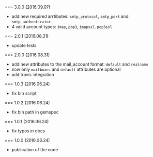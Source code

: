 === 3.0.0 (2016.09.07)

* add new required arrtibutes: `smtp_protocol`, `smtp_port` and `smtp_authenticator`
* 4 valid account types: `imap`, `pop3`, `imapssl`, `pop3ssl`

=== 2.0.1 (2016.08.31)

* update tests

=== 2.0.0 (2016.08.31)

* add new attributes to the mail_account format: `default` and `realname`
* now only `mailboxes` and `default` attributes are optional
* add travis integration

=== 1.0.3 (2016.06.24)

* fix bin script

=== 1.0.2 (2016.06.24)

* fix bin path in gemspec

=== 1.0.1 (2016.06.24)

* fix typos in docs

=== 1.0.0 (2016.06.24)

* publication of the code
